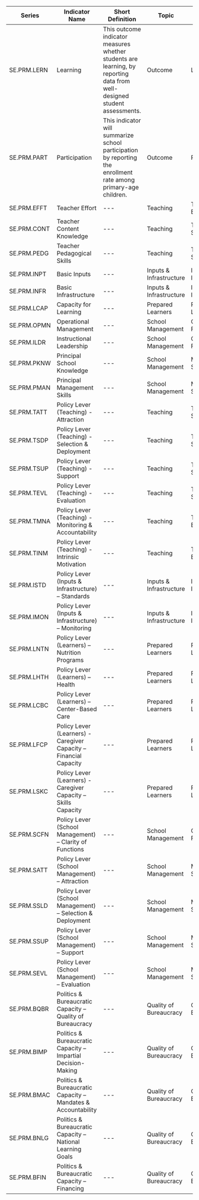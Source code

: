 | Series | Indicator Name | Short Definition | Topic | Related Indicators| Value |
|---|---|---|---|---|---|
|SE.PRM.LERN | Learning | This outcome indicator measures whether students are learning, by reporting data from well-designed student assessments.  | Outcome | Learning | 0-100 |
|SE.PRM.PART |Participation|This indicator will summarize school participation by reporting the enrollment rate among primary-age children.|Outcome | Participation| 0-100 |
|SE.PRM.EFFT |Teacher Effort|---|Teaching|Teacher Effort|5 |
|SE.PRM.CONT |Teacher Content Knowledge|---|Teaching|Teachers' Skills|5 |
|SE.PRM.PEDG |Teacher Pedagogical Skills|---|Teaching|Teachers' Skills|5 | 
|SE.PRM.INPT |Basic Inputs|---|Inputs & Infrastructure|Inputs & Infrastructure|5 | 
|SE.PRM.INFR |Basic Infrastructure|---|Inputs & Infrastructure|Inputs & Infrastructure|5 | 
|SE.PRM.LCAP |Capacity for Learning|---|Prepared Learners|Prepared Learners|5 |
|SE.PRM.OPMN |Operational Management|---|School Management|Core School Functions|5 | 
|SE.PRM.ILDR |Instructional Leadership|---|School Management|Core School Functions|5 | 
|SE.PRM.PKNW |Principal School Knowledge|---|School Management|Managerial Skills|5 | 
|SE.PRM.PMAN |Principal Management Skills|---|School Management|Managerial Skills|5 | 
|SE.PRM.TATT |Policy Lever (Teaching) - Attraction|---|Teaching| Teachers' Skills|5 | 
|SE.PRM.TSDP |Policy Lever (Teaching) - Selection & Deployment|---|Teaching|Teachers' Skills|5 | 
|SE.PRM.TSUP |Policy Lever (Teaching) - Support|---|Teaching|Teachers' Skills|5 | 
|SE.PRM.TEVL |Policy Lever (Teaching) - Evaluation|---|Teaching|Teachers' Skills|5 | 
|SE.PRM.TMNA |Policy Lever (Teaching) - Monitoring & Accountability|---|Teaching|Teachers' Effort|5 | 
|SE.PRM.TINM |Policy Lever (Teaching) - Intrinsic Motivation|---|Teaching|Teachers' Effort|5 | 
|SE.PRM.ISTD |Policy Lever (Inputs & Infrastructure) – Standards |---|Inputs & Infrastructure|Inputs & Infrastructure|5 | 
|SE.PRM.IMON |Policy Lever (Inputs & Infrastructure) – Monitoring |---|Inputs & Infrastructure|Inputs & Infrastructure|5 |
|SE.PRM.LNTN |Policy Lever (Learners) – Nutrition Programs |---|Prepared Learners|Prepared Learners|5 | 
|SE.PRM.LHTH |Policy Lever (Learners) – Health |---|Prepared Learners|Prepared Learners|5 | 
|SE.PRM.LCBC |Policy Lever (Learners) – Center-Based Care |---|Prepared Learners|Prepared Learners|5 |
|SE.PRM.LFCP |Policy Lever (Learners) - Caregiver Capacity – Financial Capacity  |---|Prepared Learners|Prepared Learners|5 | 
|SE.PRM.LSKC |Policy Lever (Learners) - Caregiver Capacity – Skills Capacity |---|Prepared Learners|Prepared Learners|5 | 
|SE.PRM.SCFN |Policy Lever (School Management) – Clarity of Functions  |---|School Management|Core School Functions|5 | 
|SE.PRM.SATT |Policy Lever (School Management) – Attraction|---|School Management|Managerial Skills|5 | 
|SE.PRM.SSLD |Policy Lever (School Management) – Selection & Deployment|---|School Management|Managerial Skills|5 | 
|SE.PRM.SSUP |Policy Lever (School Management) – Support|---|School Management|Managerial Skills|5 |
|SE.PRM.SEVL |Policy Lever (School Management) – Evaluation|---|School Management|Managerial Skills|5 | 
|SE.PRM.BQBR |Politics & Bureaucratic Capacity – Quality of Bureaucracy |---|Quality of Bureaucracy |Quality of Bureaucracy |5 |
|SE.PRM.BIMP |Politics & Bureaucratic Capacity – Impartial Decision-Making|---|Quality of Bureaucracy |Quality of Bureaucracy |5 |
|SE.PRM.BMAC |Politics & Bureaucratic Capacity – Mandates & Accountability|---|Quality of Bureaucracy |Quality of Bureaucracy |5 | 
|SE.PRM.BNLG |Politics & Bureaucratic Capacity – National Learning Goals|---|Quality of Bureaucracy |Quality of Bureaucracy |5 |
|SE.PRM.BFIN |Politics & Bureaucratic Capacity – Financing|---|Quality of Bureaucracy |Quality of Bureaucracy |5 |

